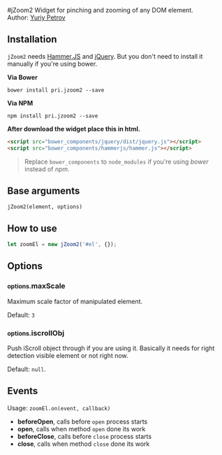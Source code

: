 #jZoom2 
Widget for pinching and zooming of any DOM element.<br>
Author: [Yuriy Petrov](mailto:theredos7@gmail.com)<br>


## Installation
`jZoom2` needs <a href="https://github.com/hammerjs/hammer.js">Hammer.JS</a> and <a href="https://github.com/jquery/jquery">jQuery</a>.
But you don't need to install it manually if you're using bower.

**Via Bower**
```
bower install pri.jzoom2 --save
```

**Via NPM**
```
npm install pri.jzoom2 --save
```

**After download the widget place this in html.**
```html
<script src="bower_components/jquery/dist/jquery.js"></script>
<script src="bower_components/hammerjs/hammer.js"></script>
```
> Replace `bower_components` to `node_modules` if you're using *bower* instead of *npm*.

## Base arguments
`jZoom2(element, options)`

## How to use

```js
let zoomEl = new jZoom2('#el', {});
```

## Options

### <small>options.</small>maxScale

Maximum scale factor of manipulated element.

Default: `3`

### <small>options.</small>iscrollObj

Push iScroll object through if you are using it. Basically it needs for right detection visible element or not right now. 

Default: `null`.

## Events

Usage: `zoomEl.on(event, callback)`

* **beforeOpen**, calls before `open` process starts
* **open**, calls when method `open` done its work
* **beforeClose**, calls before `close` process starts
* **close**, calls when method `close` done its work

